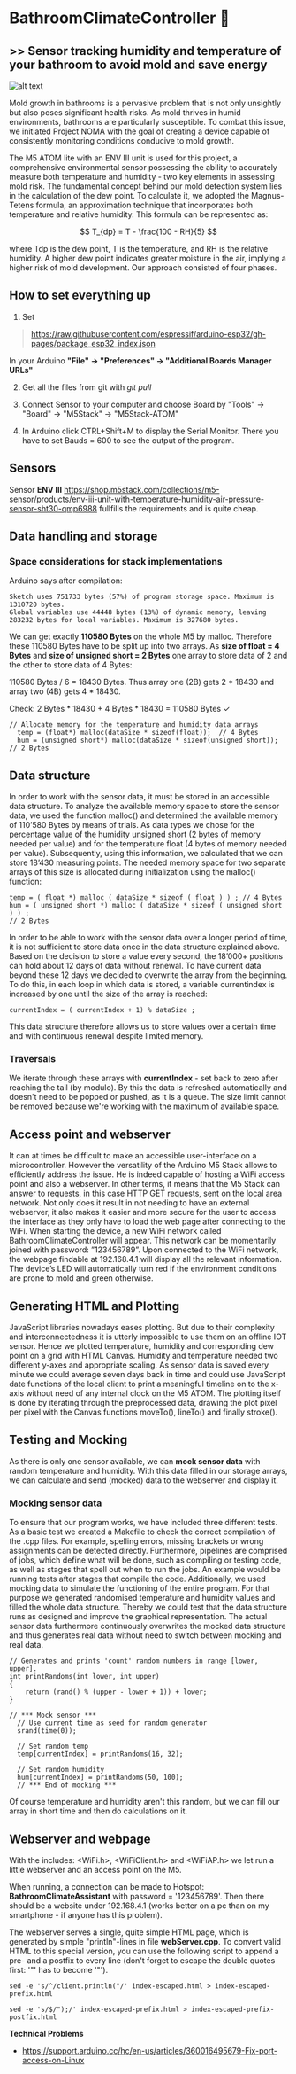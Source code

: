 # BathroomClimateController 🛁 #

## >> Sensor tracking humidity and temperature of your bathroom to avoid mold and save energy ##

![alt text](https://github.com/oliolioli/BathroomClimateController/blob/main/titleImage.png)

Mold growth in bathrooms is a pervasive problem that is not only unsightly but also poses significant health risks. As mold thrives in humid environments, bathrooms are particularly
susceptible. To combat this issue, we initiated Project NOMA with the goal of creating a device capable of consistently monitoring conditions conducive to mold growth.

The M5 ATOM lite with an ENV III unit is used for this project, a comprehensive environmental sensor possessing the ability to accurately measure both temperature and humidity - two
key elements in assessing mold risk. The fundamental concept behind our mold detection system lies in the calculation of the dew point. To calculate it, we adopted the Magnus-Tetens formula, an approximation technique
that incorporates both temperature and relative humidity. This formula can be represented as:

$$ T_{dp} = T - \frac{100 - RH}{5} $$

where Tdp is the dew point, T is the temperature, and RH is the relative humidity. A higher dew point indicates greater moisture in the air, implying a higher risk of mold development.
Our approach consisted of four phases.

## How to set everything up ##

1. Set 

> https://raw.githubusercontent.com/espressif/arduino-esp32/gh-pages/package_esp32_index.json

In your Arduino **"File" → "Preferences" → "Additional Boards Manager URLs"**

2. Get all the files from git with _git pull_

3. Connect Sensor to your computer and choose Board by "Tools" → "Board" → "M5Stack" → "M5Stack-ATOM"

4. In Arduino click CTRL+Shift+M to display the Serial Monitor. There you have to set Bauds = 600 to see the output of the program.


## Sensors ##

Sensor **ENV III** https://shop.m5stack.com/collections/m5-sensor/products/env-iii-unit-with-temperature-humidity-air-pressure-sensor-sht30-qmp6988 fullfills the requirements and is quite cheap.


## Data handling and storage ##

### Space considerations for stack implementations ###
Arduino says after compilation:

```
Sketch uses 751733 bytes (57%) of program storage space. Maximum is 1310720 bytes.
Global variables use 44448 bytes (13%) of dynamic memory, leaving 283232 bytes for local variables. Maximum is 327680 bytes.
```

We can get exactly **110580 Bytes** on the whole M5 by malloc. Therefore these 110580 Bytes have to be split up into two arrays. As **size of float = 4 Bytes** and **size of unsigned short = 2 Bytes** one array to store data of 2 and the other to store data of 4 Bytes:

110580 Bytes / 6 = 18430 Bytes. Thus array one (2B) gets 2 * 18430 and array two (4B) gets 4 * 18430. 

Check: 2 Bytes * 18430 + 4 Bytes * 18430 = 110580 Bytes ✓

```
// Allocate memory for the temperature and humidity data arrays
  temp = (float*) malloc(dataSize * sizeof(float));  // 4 Bytes
  hum = (unsigned short*) malloc(dataSize * sizeof(unsigned short));  // 2 Bytes
```

## Data structure ## 

In order to work with the sensor data, it must be stored in an accessible data structure. To analyze the available memory space to store the sensor data, we used the function malloc() and determined the available memory of 110’580 Bytes by means of trials. As data types we chose for the percentage value of the humidity unsigned short (2 bytes of memory needed per value) and for the temperature float (4 bytes of memory needed per value). Subsequently, using this information, we calculated that we can store 18’430 measuring points. The needed memory space for two separate arrays of this size is allocated during initialization using the malloc() function:

```
temp = ( float *) malloc ( dataSize * sizeof ( float ) ) ; // 4 Bytes
hum = ( unsigned short *) malloc ( dataSize * sizeof ( unsigned short ) ) ;
// 2 Bytes
```

In order to be able to work with the sensor data over a longer period of time, it is not sufficient
to store data once in the data structure explained above. Based on the decision to store a value
every second, the 18’000+ positions can hold about 12 days of data without renewal. To have
current data beyond these 12 days we decided to overwrite the array from the beginning. To
do this, in each loop in which data is stored, a variable currentindex is increased by one until
the size of the array is reached:

```
currentIndex = ( currentIndex + 1) % dataSize ;
```

This data structure therefore allows us to store values over a certain time and with continuous renewal despite limited memory.

### Traversals ###
We iterate through these arrays with **currentIndex** - set back to zero after reaching the tail (by modulo). By this the data is refreshed automatically and doesn't need to be popped or pushed, as it is a queue. The size limit cannot be removed because we're working with the maximum of available space.


## Access point and webserver ##
It can at times be difficult to make an accessible user-interface on a microcontroller. However the versatility of the Arduino M5 Stack allows to efficiently address the issue. He is indeed capable of hosting a WiFi access point and also a webserver. In other terms, it means that the M5 Stack can answer to requests, in this case HTTP GET requests, sent on the local area network. Not only does it result in not needing to have an external webserver, it also makes it easier and more secure for the user to access the interface as they only have to load the web page after connecting to the WiFi. When starting the device, a new WiFi network called BathroomClimateController will appear. This network can be momentarily joined with password: ”123456789”. Upon connected to the WiFi network, the webpage findable at 192.168.4.1 will display all the relevant information. The device’s LED will automatically turn red if the environment conditions are prone to mold and green otherwise.


## Generating HTML and Plotting ##
JavaScript libraries nowadays eases plotting. But due to their complexity and interconnectedness it is utterly impossible to use them on an offline IOT sensor. Hence we plotted temperature, humidity and corresponding dew point on a grid with HTML Canvas. Humidity and temperature needed two different y-axes and appropriate scaling. As sensor data is saved every minute we could average seven days back in time and could use JavaScript date functions of the local client to print a meaningful timeline on to the x-axis without need of any internal clock on the M5 ATOM. The plotting itself is done by iterating through the preprocessed data, drawing the plot pixel per pixel with the Canvas functions moveTo(), lineTo() and finally stroke().


## Testing and Mocking ##
As there is only one sensor available, we can **mock sensor data** with random temperature and humidity. With this data filled in our storage arrays, we can calculate and send (mocked) data to the webserver and display it.

### Mocking sensor data ###

To ensure that our program works, we have included three different tests. As a basic test we created a Makefile to check the correct compilation of the .cpp files. For example, spelling errors, missing brackets or wrong assignments can be detected directly. Furthermore, pipelines are comprised of jobs, which define what will be done, such as compiling or testing code, as well as stages that spell out when to run the jobs. An example would be running tests after stages that compile the code. Additionally, we used mocking data to simulate the functioning of the entire program. For that purpose we generated randomised temperature and humidity values and filled the whole data structure. Thereby we could test that the data structure runs as designed and improve the graphical representation. The actual sensor data furthermore continuously overwrites the mocked data structure and thus generates real data without need to switch between mocking and real data.

```
// Generates and prints 'count' random numbers in range [lower, upper].
int printRandoms(int lower, int upper)
{
    return (rand() % (upper - lower + 1)) + lower;
}
```

```
// *** Mock sensor ***
  // Use current time as seed for random generator
  srand(time(0));
  
  // Set random temp
  temp[currentIndex] = printRandoms(16, 32);  

  // Set random humidity
  hum[currentIndex] = printRandoms(50, 100);
  // *** End of mocking ***
```
Of course temperature and humidity aren't this random, but we can fill our array in short time and then do calculations on it.

## Webserver and webpage ##
With the includes: <WiFi.h>, <WiFiClient.h> and <WiFiAP.h> we let run a little webserver and an access point on the M5.

When running, a connection can be made to Hotspot: **BathroomClimateAssistant** with password = '123456789'. Then there should be a website under 192.168.4.1 (works better on a pc than on my smartphone - if anyone has this problem).

The webserver serves a single, quite simple HTML page, which is generated by simple "println"-lines in file **webServer.cpp**. To convert valid HTML to this special version, you can use the following script to append a pre- and a postfix to every line (don't forget to escape the double quotes first: '"' has to become '\"').


```
sed -e 's/^/client.println("/' index-escaped.html > index-escaped-prefix.html

```

```
sed -e 's/$/");/' index-escaped-prefix.html > index-escaped-prefix-postfix.html

```




**Technical Problems**
- https://support.arduino.cc/hc/en-us/articles/360016495679-Fix-port-access-on-Linux

